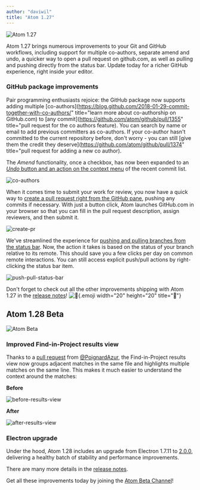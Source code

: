 ```yaml
---
author: "daviwil"
title: "Atom 1.27"
---
```


![Atom 1.27](/assets/images/blog.atom.io/img/posts/release-1-27.jpg)

Atom 1.27 brings numerous improvements to your Git and GitHub workflows, including support for multiple co-authors, separate amend and undo, a quicker way to open a pull request on github.com, as well as pulling and pushing directly from the status bar. Update today for a richer GitHub experience, right inside your editor.

<!--more-->

### GitHub package improvements

Pair programming enthusiasts rejoice: the GitHub package now supports adding multiple [co-authors](https://blog.github.com/2018-01-29-commit-together-with-co-authors/" title="learn more about co-authorship on GitHub.com) to [any commit](https://github.com/atom/github/pull/1355" title="pull request for the co authors feature). You can search by name or email to add previous committers as co-authors. If your co-author hasn't committed to the current repository before, don't worry - you can still [give them the credit they deserve](https://github.com/atom/github/pull/1374" title="pull request for adding a new co author).

The _Amend_ functionality, once a checkbox, has now been expanded to an [_Undo_ button and an action on the context menu](https://github.com/atom/github/pull/1364) of the recent commit list.

![co-authors](/assets/images/blog.atom.io/img/posts/github-package-coauthor-amend.gif)

When it comes time to submit your work for review, you now have a quick way to [create a pull request right from the GitHub pane](https://github.com/atom/github/pull/1376), pushing any commits if necessary. With just a button click, Atom launches GitHub.com in your browser so that you can fill in the pull request description, assign reviewers, and then submit it.

![create-pr](/assets/images/user-images.githubusercontent.com/17565/38881206-8ca2db8e-4235-11e8-98fd-e05c22cf9500.png)

We've streamlined the experience for [pushing and pulling branches from the status bar](https://github.com/atom/github/pull/1308). Now, the action it takes is based on the status of your branch relative to its remote. This should save you a few clicks per day on common remote interactions. You can still access explicit push/pull actions by right-clicking the status bar item.

![push-pull-status-bar](/assets/images/user-images.githubusercontent.com/927830/38132072-58071a46-33be-11e8-920a-634a65ae6305.gif)

Don't forget to check out all the other improvements shipping with Atom 1.27 in the [release notes](https://github.com/atom/atom/releases/tag/v1.27.0)! ![:memo:](https://github.githubassets.com/images/icons/emoji/unicode/1f4dd.png){.emoji width="20" height="20" title=":memo:"}

## Atom 1.28 Beta

![Atom Beta](/assets/images/blog.atom.io/img/release-beta.png)

### Improved Find-in-Project results view

Thanks to a [pull request](https://github.com/atom/find-and-replace/pull/1002) from [@PoignardAzur](https://github.com/PoignardAzur), the Find-in-Project results view now groups adjacent matches in the same file and highlights multiple matches on the same line. This makes it much easier to understand the context around the matches:

**Before**

![before-results-view](/assets/images/user-images.githubusercontent.com/8573618/37409962-ecbec81a-27e2-11e8-8cee-24d33c4dc965.png)

**After**

![after-results-view](/assets/images/user-images.githubusercontent.com/8573618/39080692-fa5307a8-456e-11e8-831f-539e889bb839.png)

### Electron upgrade

Under the hood, Atom 1.28 includes an upgrade from Electron 1.7.11 to [2.0.0](https://electronjs.org/releases#2.0.0), delivering a healthy batch of stability and performance improvements.

There are many more details in the [release notes](https://github.com/atom/atom/releases/tag/v1.28.0-beta0).

Get all these improvements today by joining the [Atom Beta Channel](/beta)!
